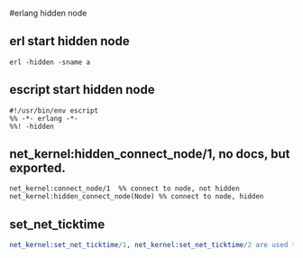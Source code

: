 #erlang hidden node
## erl start hidden node

```
erl -hidden -sname a

```

## escript start hidden node

```
#!/usr/bin/env escript
%% -*- erlang -*-
%%! -hidden
```

## net_kernel:hidden_connect_node/1, no docs, but exported.

```
net_kernel:connect_node/1  %% connect to node, not hidden
net_kernel:hidden_connect_node(Node) %% connect to node, hidden
```

## set_net_ticktime

``` erlang
net_kernel:set_net_ticktime/1, net_kernel:set_net_ticktime/2 are used to change the node ticktime.
```
